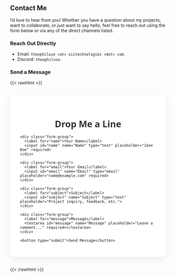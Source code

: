 ## Contact Me

I’d love to hear from you! Whether you have a question about my projects, want to collaborate, or just want to say hello, feel free to reach out using the form below or via any of the direct channels listed.

### Reach Out Directly

- Email: `theophiluse <at> xiitechnologies <dot> com`.
- Discord: `theophiluse`.

### Send a Message

{{< rawhtml >}}

<style>
  /* Container & Layout */
  .form-wrapper {
    max-width: 600px;
    margin: 2rem auto;
    padding: 2rem;
    background: #ffffff;
    border-radius: 12px;
    box-shadow: 0 8px 24px rgba(0,0,0,0.08);
    font-family: 'Segoe UI', sans-serif;
  }

  /* Headings */
  .form-wrapper h2 {
    font-size: 1.8rem;
    margin-bottom: 1rem;
    color: #333;
    text-align: center;
  }

  /* Form Fields */
  .form-group {
    display: flex;
    flex-direction: column;
    margin-bottom: 1.2rem;
  }
  .form-group label {
    margin-bottom: 0.4rem;
    font-weight: 600;
    color: #555;
  }
  .form-group input,
  .form-group textarea {
    padding: 0.8rem 1rem;
    border: 2px solid #e0e0e0;
    border-radius: 8px;
    font-size: 1rem;
    transition: border-color 0.2s ease, box-shadow 0.2s ease;
  }
  .form-group input:focus,
  .form-group textarea:focus {
    border-color: #2a9d8f;
    box-shadow: 0 0 0 3px rgba(42, 157, 143, 0.15);
    outline: none;
  }
  .form-group textarea {
    resize: vertical;
    min-height: 140px;
  }

  /* Submit Button */
  .form-wrapper button[type="submit"] {
    width: 100%;
    padding: 0.9rem;
    background: linear-gradient(135deg, #2a9d8f 0%, #218c7d 100%);
    border: none;
    border-radius: 8px;
    color: #fff;
    font-size: 1.1rem;
    font-weight: 600;
    cursor: pointer;
    transition: background 0.3s ease, transform 0.2s ease;
  }
  .form-wrapper button[type="submit"]:hover {
    background: linear-gradient(135deg, #218c7d 0%, #1a746a 100%);
    transform: translateY(-2px);
  }
  .form-wrapper button[type="submit"]:active {
    transform: translateY(0);
  }

  /* Responsive */
  @media (max-width: 480px) {
    .form-wrapper {
      padding: 1.5rem;
    }
    .form-wrapper h2 {
      font-size: 1.6rem;
    }
  }
</style>

<div class="form-wrapper">
  <h2>Drop Me a Line</h2>
  <form action="https://formsubmit.co/17b3dc57a7a0c7e50a994fc8746be041" method="POST">
    <!-- Disable Captcha -->
    <input type="hidden" name="_captcha" value="false">
    <!-- Redirect after submit (optional) -->
    <input type="hidden" name="_next" value="https://theophiluse.xiitechnologies.com/contact">

    <div class="form-group">
      <label for="name">Your Name</label>
      <input id="name" name="Name" type="text" placeholder="Jane Doe" required>
    </div>

    <div class="form-group">
      <label for="email">Your Email</label>
      <input id="email" name="Email" type="email" placeholder="name@example.com" required>
    </div>

    <div class="form-group">
      <label for="subject">Subject</label>
      <input id="subject" name="Subject" type="text" placeholder="Project inquiry, feedback, etc.">
    </div>

    <div class="form-group">
      <label for="message">Message</label>
      <textarea id="message" name="Message" placeholder="Leave a comment..." required></textarea>
    </div>

    <button type="submit">Send Message</button>

  </form>
</div>

<script>
  document.querySelector('form').addEventListener('submit', e => {
    const email = e.target.email.value.trim();
    if (!/^[^\s@]+@[^\s@]+\.[^\s@]+$/.test(email)) {
      alert('Please enter a valid email address.');
      e.preventDefault();
    }
  });
</script>

{{< /rawhtml >}}
